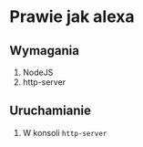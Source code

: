 # Prawie jak alexa

## Wymagania
1. NodeJS
2. http-server

## Uruchamianie
1. W konsoli ```http-server```